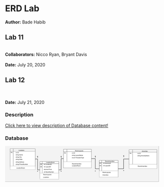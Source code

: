 # ERD Lab
**Author:** Bade Habib

## Lab 11
<br />**Collaborators:** Nicco Ryan, Bryant Davis
<br /><br />**Date:** July 20, 2020

## Lab 12
<br /><br />**Date:** July 21, 2020

### Description
[Click here to view description of Database content!](https://github.com/JungDefiant/Async-Inn/blob/master/Lab11%20ERD%20Descriptions.pdf)

### Database
![Database depiction](https://github.com/JungDefiant/Async-Inn/blob/master/Lab11-Databases%20(1).png)
